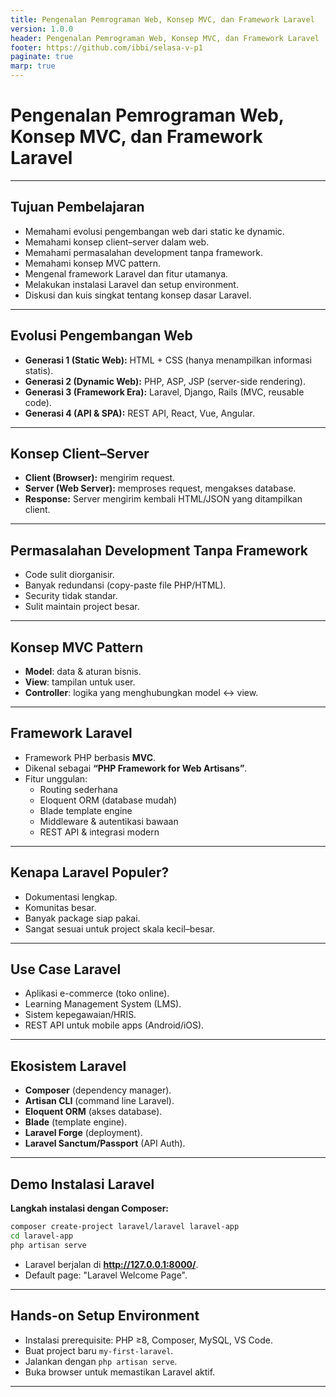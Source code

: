 ```yaml
---
title: Pengenalan Pemrograman Web, Konsep MVC, dan Framework Laravel
version: 1.0.0
header: Pengenalan Pemrograman Web, Konsep MVC, dan Framework Laravel
footer: https://github.com/ibbi/selasa-v-p1
paginate: true
marp: true
---
```


<!--
_class: lead
_paginate: skip
-->

# Pengenalan Pemrograman Web, Konsep MVC, dan Framework Laravel

---

## Tujuan Pembelajaran

- Memahami evolusi pengembangan web dari static ke dynamic.
- Memahami konsep client–server dalam web.
- Memahami permasalahan development tanpa framework.
- Memahami konsep MVC pattern.
- Mengenal framework Laravel dan fitur utamanya.
- Melakukan instalasi Laravel dan setup environment.
- Diskusi dan kuis singkat tentang konsep dasar Laravel.

---

## Evolusi Pengembangan Web

- **Generasi 1 (Static Web):** HTML + CSS (hanya menampilkan informasi statis).
- **Generasi 2 (Dynamic Web):** PHP, ASP, JSP (server-side rendering).
- **Generasi 3 (Framework Era):** Laravel, Django, Rails (MVC, reusable code).
- **Generasi 4 (API & SPA):** REST API, React, Vue, Angular.

---

## Konsep Client–Server

- **Client (Browser):** mengirim request.
- **Server (Web Server):** memproses request, mengakses database.
- **Response:** Server mengirim kembali HTML/JSON yang ditampilkan client.

---

## Permasalahan Development Tanpa Framework

- Code sulit diorganisir.
- Banyak redundansi (copy-paste file PHP/HTML).
- Security tidak standar.
- Sulit maintain project besar.

---

## Konsep MVC Pattern

- **Model**: data & aturan bisnis.
- **View**: tampilan untuk user.
- **Controller**: logika yang menghubungkan model ↔ view.

---

## Framework Laravel

- Framework PHP berbasis **MVC**.
- Dikenal sebagai **“PHP Framework for Web Artisans”**.
- Fitur unggulan:
  - Routing sederhana
  - Eloquent ORM (database mudah)
  - Blade template engine
  - Middleware & autentikasi bawaan
  - REST API & integrasi modern

---

## Kenapa Laravel Populer?

- Dokumentasi lengkap.
- Komunitas besar.
- Banyak package siap pakai.
- Sangat sesuai untuk project skala kecil–besar.

---

## Use Case Laravel

- Aplikasi e-commerce (toko online).
- Learning Management System (LMS).
- Sistem kepegawaian/HRIS.
- REST API untuk mobile apps (Android/iOS).

---

## Ekosistem Laravel

- **Composer** (dependency manager).
- **Artisan CLI** (command line Laravel).
- **Eloquent ORM** (akses database).
- **Blade** (template engine).
- **Laravel Forge** (deployment).
- **Laravel Sanctum/Passport** (API Auth).

---

## Demo Instalasi Laravel

**Langkah instalasi dengan Composer:**

```bash
composer create-project laravel/laravel laravel-app
cd laravel-app
php artisan serve
```

- Laravel berjalan di **http://127.0.0.1:8000/**.
- Default page: "Laravel Welcome Page".

---

## Hands-on Setup Environment

- Instalasi prerequisite: PHP ≥8, Composer, MySQL, VS Code.
- Buat project baru `my-first-laravel`.
- Jalankan dengan `php artisan serve`.
- Buka browser untuk memastikan Laravel aktif.

---
